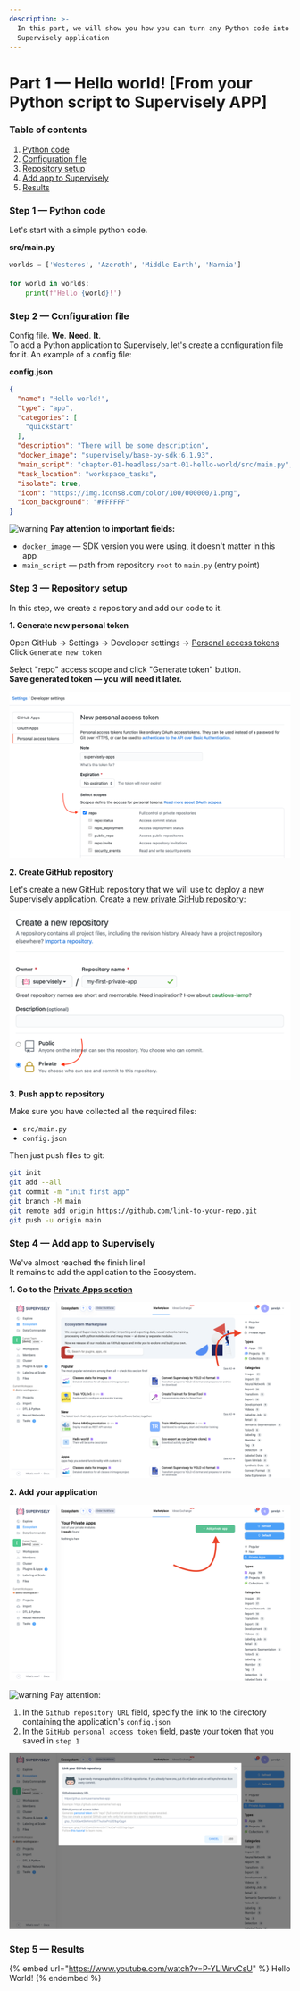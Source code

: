 ```yaml
---
description: >-
  In this part, we will show you how you can turn any Python code into a
  Supervisely application
---
```


# Part 1 — Hello world! \[From your Python script to Supervisely APP]

### **Table of contents**

1. [Python code](part-1-hello-world-from-your-python-script-to-supervisely-app.md#step-1-python-code)
2. [Configuration file](part-1-hello-world-from-your-python-script-to-supervisely-app.md#step-2-configuration-file)
3. [Repository setup](part-1-hello-world-from-your-python-script-to-supervisely-app.md#step-3-repository-setup)
4. [Add app to Supervisely](part-1-hello-world-from-your-python-script-to-supervisely-app.md#step-4-add-app-to-supervisely)
5. [Results](part-1-hello-world-from-your-python-script-to-supervisely-app.md#step-5-results)

### Step 1 — Python code

Let's start with a simple python code.

**src/main.py**

```python
worlds = ['Westeros', 'Azeroth', 'Middle Earth', 'Narnia']

for world in worlds:
    print(f'Hello {world}!')
```

### Step 2 — Configuration file

Config file. **We**. **Need**. **It**.\
To add a Python application to Supervisely, let's create a configuration file for it. An example of a config file:

**config.json**

```json
{
  "name": "Hello world!",
  "type": "app",
  "categories": [
    "quickstart"
  ],
  "description": "There will be some description",
  "docker_image": "supervisely/base-py-sdk:6.1.93",
  "main_script": "chapter-01-headless/part-01-hello-world/src/main.py",
  "task_location": "workspace_tasks",
  "isolate": true,
  "icon": "https://img.icons8.com/color/100/000000/1.png",
  "icon_background": "#FFFFFF"
}
```



<img src="https://github.githubassets.com/images/icons/emoji/unicode/26a0.png" alt="warning" data-size="line"> **Pay attention to important fields:**

* `docker_image` — SDK version you were using, it doesn't matter in this app
* `main_script` — path from repository `root` to `main.py` (entry point)

### Step 3 — Repository setup

In this step, we create a repository and add our code to it.

**1. Generate new personal token**

Open GitHub → Settings → Developer settings → [Personal access tokens](https://github.com/settings/tokens)\
Click `Generate new token`

Select "repo" access scope and click "Generate token" button.\
**Save generated token — you will need it later.**

![personal github token](../../../.gitbook/assets/personal-token.png)

**2. Create GitHub repository**

Let's create a new GitHub repository that we will use to deploy a new Supervisely application. Create a [new private GitHub repository](https://github.com/new):

![new repository](../../../.gitbook/assets/new-repo.png)

**3. Push app to repository**

Make sure you have collected all the required files:

* `src/main.py`
* `config.json`

Then just push files to git:

```bash
git init
git add --all
git commit -m "init first app"
git branch -M main
git remote add origin https://github.com/link-to-your-repo.git
git push -u origin main
```

### Step 4 — Add app to Supervisely

We've almost reached the finish line!\
It remains to add the application to the Ecosystem.

**1. Go to the** [**Private Apps section**](http://supervise.ly/ecosystem/private)

![private apps](../../../.gitbook/assets/private-apps-section.png)

**2. Add your application**

![add private app button](../../../.gitbook/assets/add-private-app-button.png)



<img src="https://github.githubassets.com/images/icons/emoji/unicode/26a0.png" alt="warning" data-size="line"> Pay attention:

1. In the `Github repository URL` field, specify the link to the directory containing the application's `config.json`
2. In the `GitHub personal access token` field, paste your token that you saved in `step 1`

![add private app credentials](../../../.gitbook/assets/add-private-app-creds.png)

### Step 5 — Results

{% embed url="https://www.youtube.com/watch?v=P-YLiWrvCsU" %}
Hello World!
{% endembed %}
